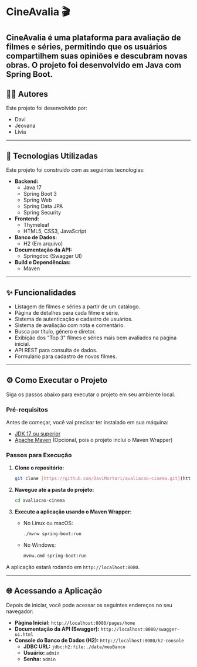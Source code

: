 # CineAvalia 🎬

CineAvalia é uma plataforma para avaliação de filmes e séries, permitindo que os usuários compartilhem suas opiniões e descubram novas obras. O projeto foi desenvolvido em Java com Spring Boot.
---
## 👨‍💻 Autores

Este projeto foi desenvolvido por:
* Davi
* Jeovana
* Lívia
---

## 🚀 Tecnologias Utilizadas

Este projeto foi construído com as seguintes tecnologias:

* **Backend:**
    * Java 17
    * Spring Boot 3
    * Spring Web
    * Spring Data JPA
    * Spring Security
* **Frontend:**
    * Thymeleaf
    * HTML5, CSS3, JavaScript
* **Banco de Dados:**
    * H2 (Em arquivo)
* **Documentação da API:**
    * Springdoc (Swagger UI)
* **Build e Dependências:**
    * Maven

---

## ✨ Funcionalidades

* Listagem de filmes e séries a partir de um catálogo.
* Página de detalhes para cada filme e série.
* Sistema de autenticação e cadastro de usuários.
* Sistema de avaliação com nota e comentário.
* Busca por título, gênero e diretor.
* Exibição dos "Top 3" filmes e séries mais bem avaliados na página inicial.
* API REST para consulta de dados.
* Formulário para cadastro de novos filmes.

---

## ⚙️ Como Executar o Projeto

Siga os passos abaixo para executar o projeto em seu ambiente local.

### Pré-requisitos

Antes de começar, você vai precisar ter instalado em sua máquina:
* [JDK 17 ou superior](https://www.oracle.com/java/technologies/javase/jdk17-archive-downloads.html)
* [Apache Maven](https://maven.apache.org/download.cgi) (Opcional, pois o projeto inclui o Maven Wrapper)

### Passos para Execução

1.  **Clone o repositório:**
    ```bash
    git clone [https://github.com/DaviMortari/avaliacao-cinema.git](https://github.com/DaviMortari/avaliacao-cinema.git)
    ```

2.  **Navegue até a pasta do projeto:**
    ```bash
    cd avaliacao-cinema
    ```

3.  **Execute a aplicação usando o Maven Wrapper:**
    * No Linux ou macOS:
        ```bash
        ./mvnw spring-boot:run
        ```
    * No Windows:
        ```bash
        mvnw.cmd spring-boot:run
        ```

A aplicação estará rodando em `http://localhost:8080`.

---

## 🌐 Acessando a Aplicação

Depois de iniciar, você pode acessar os seguintes endereços no seu navegador:

* **Página Inicial:** `http://localhost:8080/pages/home`
* **Documentação da API (Swagger):** `http://localhost:8080/swagger-ui.html`
* **Console do Banco de Dados (H2):** `http://localhost:8080/h2-console`
    * **JDBC URL:** `jdbc:h2:file:./data/meuBanco`
    * **Usuário:** `admin`
    * **Senha:** `admin`